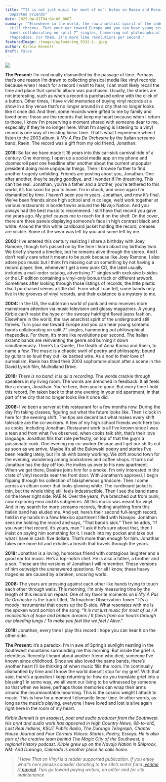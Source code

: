 ```yaml
---
title: "“It is not just music for most of us”: Notes on Raein and Records From
  Departed Friends"
date: 2025-04-01T04:04:00.000Z
summary: '"Elsewhere in the world, the raw anarchist spirit of the underground
  still thrives. Turn your ear toward Europe and you can hear young screamo
  bands collaborating on split 7” singles, hammering out philosophical
  rhapsodies. For them, it’s more like revolutions per second.'
featuredImage: /images/upload/img_5932-1-.jpeg
author: Kirbie Bennett
draft: false
---
```

![](/images/upload/img_5932-1-.jpeg)

**The Present:** I’m continually dismantled by the passage of time. Perhaps that’s one reason I’m drawn to collecting physical media like vinyl records: because when I reach for a record I want to hear, I can most likely recall the time and place that specific album was purchased. Usually, the stories are not interesting, such as when a record is purchased online with the click of a button. Other times, I have vivid memories of buying vinyl records at a show in a tiny venue that’s no longer around in a city that no longer looks like it once did. And then, some records were gifted to me by family and loved ones; those are the records that keep my heart because when I return to those, I know I’m preserving a moment shared with someone dear to me, especially if they’re no longer here. What I’m saying is listening to a vinyl record is one way of resisting linear time. That’s what I experience when I listen to the 2003 album, *Il N'y A Pas De Orchestre* by the Italian screamo band, Raein. The record was a gift from my old friend, Jonathan. 

**2018:** So far we have made it 18 years into this car-sick carnival ride of a century. One morning, I open up a social media app on my phone and doomscroll past one headline after another about the current unpopular president doing more unpopular things. Then I browse further to find another tragedy unfolding. Friends are posting about you, Jonathan. One after another, they’re saying goodbye, and I wonder if I’m dreaming. This can’t be real. Jonathan, you’re a father and a brother, you’re tethered to this world, it’s too soon for you to leave. I’m in shock, and once again I’m dismantled by time. I haven’t seen you in years, Jonathan, and now it’s final. We’ve been friends since high school and in college, we’d work together at various restaurants in bordertowns around the Navajo Nation. And you always had the best music to recommend. I still have that record you gave me years ago. My grief causes me to reach for it on the shelf. On the cover, there are three panels displaying someone’s face in high contrast black and white. Around the thin white cardboard jacket holding the record, creases are visible. Some of the wear was left by you and some left by me. 

**2002:** I’ve entered this century realizing I share a birthday with Joey Ramone, though he’s passed on by the time I learn about my birthday twin. We briefly shared a timeline, but he remains alive through the stereo. And I don’t really care what it means to be punk because like Joey Ramone, I also adore pop music but I think I’m missing out on something by not having a record player. See, whenever I get a new punk CD, the label usually includes a mail-order catalog, advertising 7” singles with exclusive b-sides or the LP edition containing a vinyl-only bonus track or different artwork. Sometimes after looking through those listings of records, the little plastic disc I purchased seems a little dull. From what I can tell, some bands only live in the grooves of vinyl records, and their existence is a mystery to me.

**2004:** In the US, the subterrain world of punk and emo receives more mainstream attention via music television and glossy magazines. A young Kirbie can’t resist the hype or the swoopy hair/tight flared jeans fashion. Elsewhere in the world, the raw anarchist spirit of the underground still thrives. Turn your ear toward Europe and you can hear young screamo bands collaborating on split 7” singles, hammering out philosophical rhapsodies. For them, it’s more like revolutions per second. The Italian skramz bands are reinventing the genre and burning it down simultaneously. There’s La Quiete, The Death of Anna Karina and Raein, to name a few. The music is a chaotic swirl of poetry and philosophy, bound by guitars so loud they cut like barbed wire. As a nod to their love of surrealism, Raein has titled their 2003 sophomore album after a scene in the David Lynch film, Mulholland Drive. 

**2018:** *There is no band. It is all a recording.* The words crackle through speakers in my living room. The words are drenched in feedback. It all feels like a dream, Jonathan. You’re here, then you’re gone. But every time I hold this record, I’m taken back to that one evening in your old apartment, in that part of the city that no longer looks like it once did. 

**2008:** I’ve been a server at this restaurant for a few months now. During the day I’m taking classes, figuring out what the future looks like. Then I clock in here for the evening shift. The tips are decent but what makes every shift tolerable are the co-workers. A few of my high school friends work here too as cooks, including Jonathan. Restaurant work is all I’ve known since I was a teen and from what I’ve observed, when cooks talk shit, that’s their love language. Jonathan fills that role perfectly, on top of that the guy’s a passionate cook. One evening my co-worker Desirae and I get our shifts cut as soon as we arrive. Maybe it’s all the Bukowski poetry and stories I’ve been reading lately, but I’m ok with barely working. We drift around town for the evening, wandering among bookstores and coffee shops. It turns out Jonathan has the day off too. He invites us over to his new apartment. When we get there, Desirae joins him for a smoke. I’m only interested in the crate of vinyl records near the front door. With Jonathan’s approval, I begin flipping through his collection of blasphemous grindcore. Then I come across an album cover that looks glowing white. The cardboard jacket is thin, but the whole thing still feels indestructible. Then I see the band name on the lower right side: RAEIN. Over the years, I’ve branched out from punk, now exploring emo and its subgenres. All this music was meant for vinyl. And in my search for more screamo records, finding anything from this Italian band has eluded me. And yet, here’s their second full-length record, held in my hands in a New Mexico apartment filled with Navajos. Jonathan sees me holding the record and says, “That band’s sick.” Then he adds, “If you want that record, it’s yours, man.” I ask if he’s sure about that, then I insist on paying him something for it. I reach into my pocket and take out what I have in cash: five dollars. That’s more than enough for him. Jonathan takes one more hit and exhales a breath that travels through the years. 

**2018:** Jonathan is a loving, humorous friend with contagious laughter and a good ear for music. He’s a top-notch chef. He is also a father, a brother and a son. These are the versions of Jonathan I will remember. These versions of him outweigh the unanswered questions. For all I know, these heavy tragedies are caused by a broken, uncaring world. 

**2008:** The years are pressing against each other like hands trying to touch each other through walls. This morning, I’m only measuring time by the length of this record on repeat. One of my favorite moments on *Il N'y A Pas De Orchestre* is the track titled, “Artmachine Observation Tower.” It’s a moody instrumental that opens up the B-side. What resonates with me is the spoken word portion of the song: “*It is not just music for most of us / A recollection of hope and broken dreams / It flows from our hearts through our bleeding lungs / To make you feel like we feel / Alive*.” 

**2018:** Jonathan, every time I play this record I hope you can hear it on the other side. 

**The Present:** It’s a paradox: I’m in awe of Spring’s sunlight nestling in the Southwest mountains surrounding me this morning. But inside the grief is relentless. Recently I heard about another friend who died, someone I’ve known since childhood. Since we also loved the same bands, there’s another heart I’ll be thinking of when music fills the room. I’m continually dismantled by time and I know the world doesn’t stop for my grief. With that said, there’s a question I keep returning to: how do you translate grief into a blessing? In some way, we all want our living to be witnessed by someone so that when we leave, perhaps those memories can wrap their arms around the insurmountable mourning. This is the cosmic weight I attach to music. This is how for a moment I dismantle linear time. In other words, as long as the music’s playing, everyone I have loved and lost is alive again right here in the room of my heart.

*Kirbie Bennett is an essayist, poet and audio producer from the Southwest. His print and audio work has appeared in High Country News, 68-to-oh5, Last Real Indians, KSUT Public Radio, The Durango Telegraph, Chapter House Journal and Four Corners Voices: Stories, Poetry, Essays. He is also part of the creative team behind The Magic City of the Southwest, a regional history podcast. Kirbie grew up on the Navajo Nation in Shiprock, NM. And Durango, Colorado is another place he calls home.*

>
> *I Have That on Vinyl is a reader supported publication. If you enjoy what’s here please consider donating to the site’s writer fund:[ venmo](https://account.venmo.com/u/Michele-Catalano2659) //[ paypal](https://www.paypal.com/paypalme/goingitaloneny?country.x=US&locale.x=en_US)*. *Tips go toward paying writers, an editor and for site maintenance*
